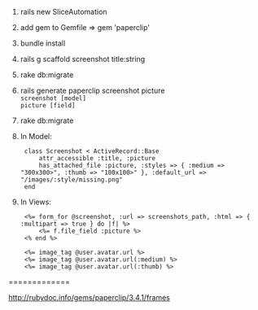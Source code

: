 1. rails new SliceAutomation

1. add gem to Gemfile => gem 'paperclip'

1. bundle install

1. rails g scaffold screenshot title:string

1. rake db:migrate

1. rails generate paperclip screenshot picture   
`screenshot [model]`   
`picture [field]`   

1. rake db:migrate 

1. In Model:

        class Screenshot < ActiveRecord::Base
            attr_accessible :title, :picture
            has_attached_file :picture, :styles => { :medium => "300x300>", :thumb => "100x100>" }, :default_url => "/images/:style/missing.png"
        end

1. In Views:

        <%= form_for @screenshot, :url => screenshots_path, :html => { :multipart => true } do |f| %>
            <%= f.file_field :picture %>
        <% end %>

        <%= image_tag @user.avatar.url %>
        <%= image_tag @user.avatar.url(:medium) %>
        <%= image_tag @user.avatar.url(:thumb) %>

=============

http://rubydoc.info/gems/paperclip/3.4.1/frames
